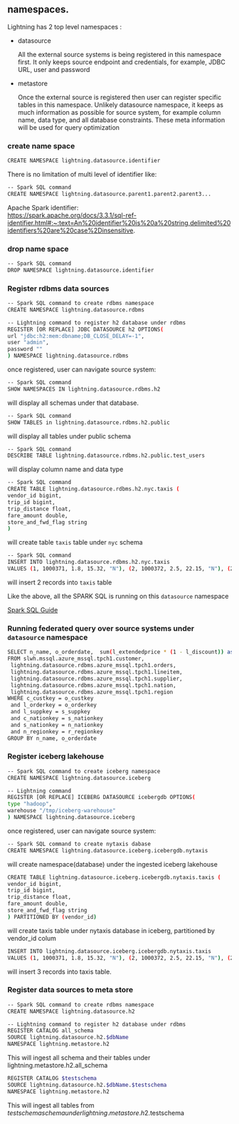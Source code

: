 <!--
Copyright 2023 ZETARIS Pty Ltd

Permission is hereby granted, free of charge, to any person obtaining a copy of this software and
associated documentation files (the "Software"), to deal in the Software without restriction,
including without limitation the rights to use, copy, modify, merge, publish, distribute, sublicense,
and/or sell copies of the Software, and to permit persons to whom the Software is furnished to do so,
subject to the following conditions:

The above copyright notice and this permission notice shall be included in all copies
or substantial portions of the Software.

THE SOFTWARE IS PROVIDED "AS IS", WITHOUT WARRANTY OF ANY KIND, EXPRESS OR IMPLIED,
INCLUDING BUT NOT LIMITED TO THE WARRANTIES OF MERCHANTABILITY, FITNESS FOR A PARTICULAR PURPOSE AND
NONINFRINGEMENT. IN NO EVENT SHALL THE AUTHORS OR COPYRIGHT HOLDERS BE LIABLE FOR ANY CLAIM,
DAMAGES OR OTHER LIABILITY, WHETHER IN AN ACTION OF CONTRACT, TORT OR OTHERWISE, ARISING FROM,
OUT OF OR IN CONNECTION WITH THE SOFTWARE OR THE USE OR OTHER DEALINGS IN THE SOFTWARE.
-->
## namespaces.
Lightning has 2 top level namespaces :

* datasource

  All the external source systems is being registered in this namespace first.
  It only keeps source endpoint and credentials, for example, JDBC URL, user and password 


* metastore

  Once the external source is registered then user can register specific tables in this namespace.
  Unlikely datasource namespace, it keeps as much information as possible for source system, 
  for example column name, data type, and all database constraints. These meta information will be used for query optimization


### create name space
```bash
CREATE NAMESPACE lightning.datasource.identifier
```
There is no limitation of multi level of identifier like:
```bash
-- Spark SQL command
CREATE NAMESPACE lightning.datasource.parent1.parent2.parent3...
```

Apache Spark identifier:  
https://spark.apache.org/docs/3.3.1/sql-ref-identifier.html#:~:text=An%20identifier%20is%20a%20string,delimited%20identifiers%20are%20case%2Dinsensitive.

### drop name space
```bash
-- Spark SQL command
DROP NAMESPACE lightning.datasource.identifier
```


### Register rdbms data sources
```bash
-- Spark SQL command to create rdbms namespace
CREATE NAMESPACE lightning.datasource.rdbms

-- Lightning command to register h2 database under rdbms
REGISTER [OR REPLACE] JDBC DATASOURCE h2 OPTIONS(
url "jdbc:h2:mem:dbname;DB_CLOSE_DELAY=-1",
user "admin",
password ""
) NAMESPACE lightning.datasource.rdbms
```

once registered, user can navigate source system:

```bash
-- Spark SQL command
SHOW NAMESPACES IN lightning.datasource.rdbms.h2
```
will display all schemas under that database.

```bash
-- Spark SQL command
SHOW TABLES in lightning.datasource.rdbms.h2.public
```
will display all tables under public schema

```bash
-- Spark SQL command
DESCRIBE TABLE lightning.datasource.rdbms.h2.public.test_users
```
will display column name and data type

```bash
-- Spark SQL command
CREATE TABLE lightning.datasource.rdbms.h2.nyc.taxis (
vendor_id bigint,
trip_id bigint,
trip_distance float,
fare_amount double,
store_and_fwd_flag string
)
```
will create table `taxis` table under `nyc` schema

```bash
-- Spark SQL command
INSERT INTO lightning.datasource.rdbms.h2.nyc.taxis
VALUES (1, 1000371, 1.8, 15.32, "N"), (2, 1000372, 2.5, 22.15, "N"), (2, 1000373, 0.9, 9.01, "N"), (1, 1000374, 8.4, 42.13, "Y")
```
will insert 2 records into `taxis` table


Like the above, all the SPARK SQL is running on this `datasource` namespace

[Spark SQL Guide](https://spark.apache.org/docs/latest/sql-ref-syntax.html)

### Running federated query over source systems under `datasource` namespace
```bash
SELECT n_name, o_orderdate,  sum(l_extendedprice * (1 - l_discount)) as revenue
FROM slwh.mssql.azure_mssql.tpch1.customer,
 lightning.datasource.rdbms.azure_mssql.tpch1.orders,
 lightning.datasource.rdbms.azure_mssql.tpch1.lineitem,
 lightning.datasource.rdbms.azure_mssql.tpch1.supplier,
 lightning.datasource.rdbms.azure_mssql.tpch1.nation,
 lightning.datasource.rdbms.azure_mssql.tpch1.region
WHERE c_custkey = o_custkey
 and l_orderkey = o_orderkey
 and l_suppkey = s_suppkey
 and c_nationkey = s_nationkey
 and s_nationkey = n_nationkey
 and n_regionkey = r_regionkey
GROUP BY n_name, o_orderdate
```

### Register iceberg lakehouse
```bash
-- Spark SQL command to create iceberg namespace
CREATE NAMESPACE lightning.datasource.iceberg

-- Lightning command
REGISTER [OR REPLACE] ICEBERG DATASOURCE icebergdb OPTIONS(
type "hadoop",
warehouse "/tmp/iceberg-warehouse"
) NAMESPACE lightning.datasource.iceberg
```

once registered, user can navigate source system:

```bash
-- Spark SQL command to create nytaxis dabase
CREATE NAMESPACE lightning.datasource.iceberg.icebergdb.nytaxis
```
will create namespace(database) under the ingested iceberg lakehouse

```bash
CREATE TABLE lightning.datasource.iceberg.icebergdb.nytaxis.taxis (
vendor_id bigint,
trip_id bigint,
trip_distance float,
fare_amount double,
store_and_fwd_flag string
) PARTITIONED BY (vendor_id)
```
will create taxis table under nytaxis database in iceberg, partitioned by vendor_id colum

```bash
INSERT INTO lightning.datasource.iceberg.icebergdb.nytaxis.taxis
VALUES (1, 1000371, 1.8, 15.32, "N"), (2, 1000372, 2.5, 22.15, "N"), (2, 1000373, 0.9, 9.01, "N"), (1, 1000374, 8.4, 42.13, "Y")
```
will insert 3 records into taxis table.


### Register data sources to meta store
```bash
-- Spark SQL command to create rdbms namespace
CREATE NAMESPACE lightning.datasource.h2

-- Lightning command to register h2 database under rdbms
REGISTER CATALOG all_schema
SOURCE lightning.datasource.h2.$dbName
NAMESPACE lightning.metastore.h2
```
This will ingest all schema and their tables under lightning.metastore.h2.all_schema

```bash
REGISTER CATALOG $testschema
SOURCE lightning.datasource.h2.$dbName.$testschema
NAMESPACE lightning.metastore.h2
```
This will ingest all tables from $testschema schema under lightning.metastore.h2.$testschema



